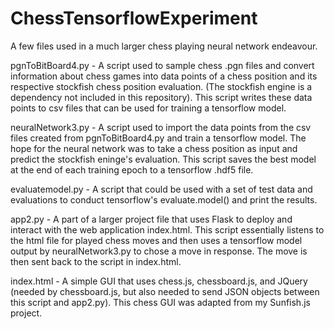 # ChessTensorflowExperiment

A few files used in a much larger chess playing neural network endeavour.

pgnToBitBoard4.py - A script used to sample chess .pgn files and convert information about chess games 
  into data points of a chess position and its respective stockfish chess position evaluation. (The stockfish 
  engine is a dependency not included in this repository). This script writes these data points to csv files that 
  can be used for training a tensorflow model.

neuralNetwork3.py - A script used to import the data points from the csv files created from pgnToBitBoard4.py and
  train a tensorflow model. The hope for the neural network was to take a chess position as input and predict the
  stockfish eninge's evaluation. This script saves the best model at the end of each training epoch to a tensorflow
  .hdf5 file.
  
evaluatemodel.py - A script that could be used with a set of test data and evaluations to conduct tensorflow's 
  evaluate.model() and print the results.
  
app2.py - A part of a larger project file that uses Flask to deploy and interact with the web application index.html.
  This script essentially listens to the html file for played chess moves and then uses a tensorflow model output by
  neuralNetwork3.py to chose a move in response. The move is then sent back to the script in index.html.
  
index.html - A simple GUI that uses chess.js, chessboard.js, and JQuery (needed by chessboard.js, but also needed to send
  JSON objects between this script and app2.py). This chess GUI was adapted from my Sunfish.js project.
